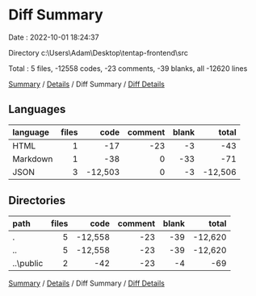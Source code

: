 # Diff Summary

Date : 2022-10-01 18:24:37

Directory c:\\Users\\Adam\\Desktop\\tentap-frontend\\src

Total : 5 files,  -12558 codes, -23 comments, -39 blanks, all -12620 lines

[Summary](results.md) / [Details](details.md) / Diff Summary / [Diff Details](diff-details.md)

## Languages
| language | files | code | comment | blank | total |
| :--- | ---: | ---: | ---: | ---: | ---: |
| HTML | 1 | -17 | -23 | -3 | -43 |
| Markdown | 1 | -38 | 0 | -33 | -71 |
| JSON | 3 | -12,503 | 0 | -3 | -12,506 |

## Directories
| path | files | code | comment | blank | total |
| :--- | ---: | ---: | ---: | ---: | ---: |
| . | 5 | -12,558 | -23 | -39 | -12,620 |
| .. | 5 | -12,558 | -23 | -39 | -12,620 |
| ..\\public | 2 | -42 | -23 | -4 | -69 |

[Summary](results.md) / [Details](details.md) / Diff Summary / [Diff Details](diff-details.md)